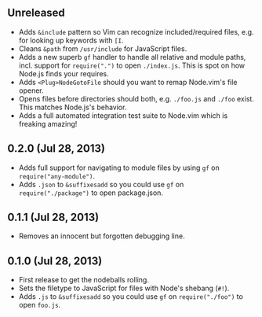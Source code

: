 ## Unreleased
- Adds `&include` pattern so Vim can recognize included/required files, e.g. for looking up keywords with `[I`.
- Cleans `&path` from `/usr/include` for JavaScript files.
- Adds a new superb `gf` handler to handle all relative and module paths, incl. support for `require(".")` to open `./index.js`. This is spot on how Node.js finds your requires.
- Adds `<Plug>NodeGotoFile` should you want to remap Node.vim's file opener.
- Opens files before directories should both, e.g. `./foo.js` and `./foo` exist. This matches Node.js's behavior.
- Adds a full automated integration test suite to Node.vim which is freaking amazing!

## 0.2.0 (Jul 28, 2013)
- Adds full support for navigating to module files by using `gf` on `require("any-module")`.
- Adds `.json` to `&suffixesadd` so you could use `gf` on `require("./package")` to open package.json.

## 0.1.1 (Jul 28, 2013)
- Removes an innocent but forgotten debugging line.

## 0.1.0 (Jul 28, 2013)
- First release to get the nodeballs rolling.
- Sets the filetype to JavaScript for files with Node's shebang (`#!`).
- Adds `.js` to `&suffixesadd` so you could use `gf` on `require("./foo")` to open `foo.js`.
